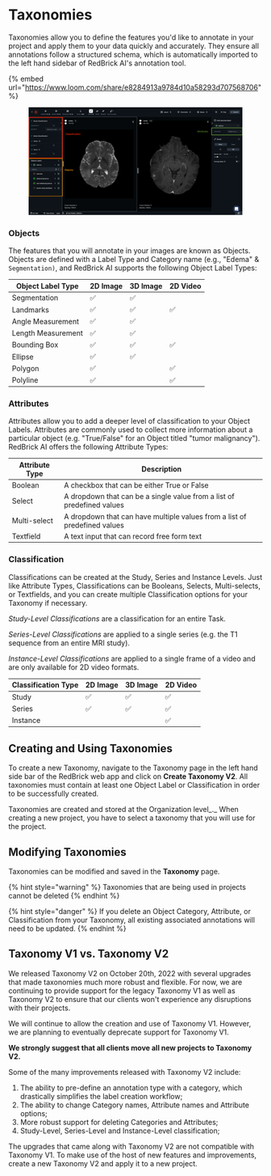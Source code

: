 # Taxonomies

Taxonomies allow you to define the features you'd like to annotate in your project and apply them to your data quickly and accurately. They ensure all annotations follow a structured schema, which is automatically imported to the left hand sidebar of RedBrick AI's annotation tool.

{% embed url="https://www.loom.com/share/e8284913a9784d10a58293d707568706" %}

<figure><img src="../../.gitbook/assets/app.redbrickai.com_a717f7d8-8a19-4346-b9b4-a90c8d6875ba_projects_7532ec0d-c308-4274-a68e-a88da9eaa887_tool_Label_taskid=f7cf207e-989e-4d52-9bb0-34e2549a306e (1).png" alt=""><figcaption></figcaption></figure>

### Objects

The features that you will annotate in your images are known as Objects. Objects are defined with a Label Type and Category name (e.g., "Edema" & `Segmentation)`, and RedBrick AI supports the following Object Label Types:&#x20;

| Object Label Type  | 2D Image  | 3D Image  | 2D Video |
| ------------------ | --------- | --------- | -------- |
| Segmentation       | ✅         | ✅         |          |
| Landmarks          | ✅         | ✅         | ✅        |
| Angle Measurement  | ✅         | ✅         |          |
| Length Measurement | ✅         | ✅         |          |
| Bounding Box       | ✅         | ✅         | ✅        |
| Ellipse            | ✅         | ✅         |          |
| Polygon            | ✅         |           | ✅        |
| Polyline           | ✅         |           | ✅        |

### Attributes

Attributes allow you to add a deeper level of classification to your Object Labels. Attributes are commonly used to collect more information about a particular object (e.g. "True/False" for an Object titled "tumor malignancy"). RedBrick AI offers the following Attribute Types:&#x20;

| Attribute Type | Description                                                               |
| -------------- | ------------------------------------------------------------------------- |
| Boolean        | A checkbox that can be either True or False                               |
| Select         | A dropdown that can be a single value from a list of predefined values    |
| Multi-select   | A dropdown that can have multiple values from a list of predefined values |
| Textfield      | A text input that can record free form text                               |

### Classification

Classifications can be created at the Study, Series and Instance Levels. Just like Attribute Types, Classifications can be Booleans, Selects, Multi-selects, or Textfields, and you can create multiple Classification options for your Taxonomy if necessary.

_Study-Level Classifications_ are a classification for an entire Task.&#x20;

_Series-Level Classifications_ are applied to a single series (e.g. the T1 sequence from an entire MRI study).&#x20;

_Instance-Level Classifications_ are applied to a single frame of a video and are only available for 2D video formats.

| Classification Type | 2D Image | 3D Image | 2D Video |
| ------------------- | -------- | -------- | -------- |
| Study               | ✅        | ✅        | ✅        |
| Series              | ✅        | ✅        | ✅        |
| Instance            |          |          | ✅        |

## Creating and Using Taxonomies

To create a new Taxonomy, navigate to the Taxonomy page in the left hand side bar of the RedBrick web app and click on **Create Taxonomy V2**. All taxonomies must contain at least one Object Label or Classification in order to be successfully created.&#x20;

Taxonomies are created and stored at the Organization level_._  When creating a new project, you have to select a taxonomy that you will use for the project.&#x20;

## Modifying Taxonomies

Taxonomies can be modified and saved in the **Taxonomy** page.&#x20;

{% hint style="warning" %}
Taxonomies that are being used in projects cannot be deleted
{% endhint %}

{% hint style="danger" %}
If you delete an Object Category, Attribute, or Classification from your Taxonomy, all existing associated annotations will need to be updated.
{% endhint %}

## Taxonomy V1 vs. Taxonomy V2

We released Taxonomy V2 on October 20th, 2022 with several upgrades that made taxonomies much more robust and flexible. For now, we are continuing to provide support for the legacy Taxonomy V1 as well as Taxonomy V2 to ensure that our clients won't experience any disruptions with their projects.&#x20;

We will continue to allow the creation and use of Taxonomy V1. However, we are planning to eventually deprecate support for Taxonomy V1.&#x20;

**We strongly suggest that all clients move all new projects to Taxonomy V2.**&#x20;

Some of the many improvements released with Taxonomy V2 include:&#x20;

1. The ability to pre-define an annotation type with a category, which drastically simplifies the label creation workflow;&#x20;
2. The ability to change Category names, Attribute names and Attribute options;
3. More robust support for deleting Categories and Attributes;&#x20;
4. Study-Level, Series-Level and Instance-Level classification;&#x20;

The upgrades that came along with Taxonomy V2 are not compatible with Taxonomy V1. To make use of the host of new features and improvements, create a new Taxonomy V2 and apply it to a new project.

